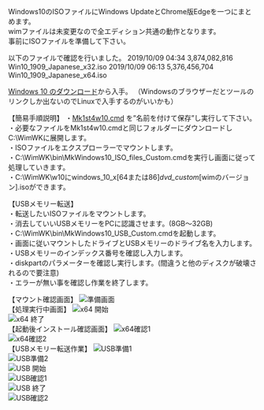 Windows10のISOファイルにWindows UpdateとChrome版Edgeを一つにまとめます。  
wimファイルは未変更なので全エディション共通の動作となります。  
事前にISOファイルを準備して下さい。  

以下のファイルで確認を行いました。
  2019/10/09  04:34     3,874,082,816 Win10_1909_Japanese_x32.iso
  2019/10/09  06:13     5,376,456,704 Win10_1909_Japanese_x64.iso

[Windows 10 のダウンロード](https://www.microsoft.com/ja-jp/software-download/windows10)から入手。
（Windowsのブラウザーだとツールのリンクしか出ないのでLinuxで入手するのがいいかも）  
  
【簡易手順説明】
・[Mk1st4w10.cmd](https://raw.githubusercontent.com/office-itou/Windows/master/Make%20ISO%20files%20for%20Window%2010/Mk1st4w10.cmd) を”名前を付けて保存”し実行して下さい。  
・必要なファイルをMk1st4w10.cmdと同じフォルダーにダウンロードしC:\WimWKに展開します。  
・ISOファイルをエクスプローラーでマウントします。  
・C:\WimWK\bin\MkWindows10_ISO_files_Custom.cmdを実行し画面に従って処理していきます。  
・C:\WimWK\w10にwindows_10_x[64または86]_dvd_custom_[wimのバージョン].isoができます。  
  
【USBメモリー転送】  
・転送したいISOファイルをマウントします。  
・消去していいUSBメモリーをPCに認識させます。(8GB～32GB)  
・C:\WimWK\bin\MkWindows10_USB_Custom.cmdを起動します。  
・画面に従いマウントしたドライブとUSBメモリーのドライブ名を入力します。  
・USBメモリーのインデックス番号を確認し入力します。  
・diskpartのパラメーターを確認し実行します。(間違うと他のディスクが破壊されるので要注意)  
・エラーが無い事を確認し作業を終了します。  
  
【マウント確認画面】
![準備画面](https://github.com/office-itou/Windows/blob/master/Make%20ISO%20files%20for%20Window%2010/picture/common-01.jpg)  
【処理実行中画面】
![x64 開始](https://github.com/office-itou/Windows/blob/master/Make%20ISO%20files%20for%20Window%2010/picture/win10x64-01.jpg)  
![x64 終了](https://github.com/office-itou/Windows/blob/master/Make%20ISO%20files%20for%20Window%2010/picture/win10x64-02.jpg)  
【起動後インストール確認画面】
![x64確認1](https://github.com/office-itou/Windows/blob/master/Make%20ISO%20files%20for%20Window%2010/picture/win10x64-03.png)  
![x64確認2](https://github.com/office-itou/Windows/blob/master/Make%20ISO%20files%20for%20Window%2010/picture/win10x64-04.png)  
【USBメモリー転送作業】
![USB準備1](https://github.com/office-itou/Windows/blob/master/Make%20ISO%20files%20for%20Window%2010/picture/usb-01.jpg)  
![USB準備2](https://github.com/office-itou/Windows/blob/master/Make%20ISO%20files%20for%20Window%2010/picture/usb-02.jpg)  
![USB 開始](https://github.com/office-itou/Windows/blob/master/Make%20ISO%20files%20for%20Window%2010/picture/usb-03.jpg)  
![USB確認1](https://github.com/office-itou/Windows/blob/master/Make%20ISO%20files%20for%20Window%2010/picture/usb-04.jpg)  
![USB 終了](https://github.com/office-itou/Windows/blob/master/Make%20ISO%20files%20for%20Window%2010/picture/usb-05.jpg)  
![USB確認2](https://github.com/office-itou/Windows/blob/master/Make%20ISO%20files%20for%20Window%2010/picture/usb-06.jpg)  
